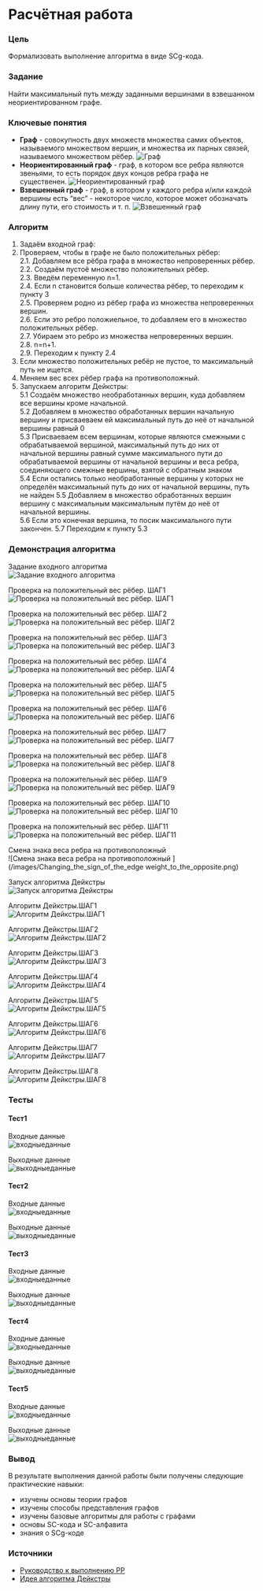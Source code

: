 # Расчётная работа

### Цель

Формализовать выполнение алгоритма в виде SCg-кода. 

### Задание

Найти максимальный путь между заданными вершинами в взвешанном неориентированном графе. 

### Ключевые понятия 

- **Граф** - совокупность двух множеств множества самих объектов, называемого множеством вершин, и множества их парных связей, называемого множеством рёбер.
![Граф](/images/Graph.png) 
- **Неориентированный граф** - граф, в котором все ребра являются звеньями, то есть порядок двух концов ребра графа не существенен.
![Неориентированный граф](/images/Undirected_graph.png) 
- **Взвешенный граф** - граф, в котором у каждого ребра и/или каждой вершины есть “вес” - некоторое число, которое может обозначать длину пути, его стоимость и т. п.
![Взвешенный граф](/images/weighted_undirected_graph.png) 

### Алгоритм 

1. Задаём входной граф:  
2. Проверяем, чтобы в графе не было положительных рёбер:  
2.1. Добавляем все рёбра графа в множество непроверенных рёбер.   
2.2. Создаём пустоё множество положительных рёбер.  
2.3. Введём переменную n=1.  
2.4. Если n становится больше количества рёбер, то переходим к пункту 3  
2.5. Проверяем родно из рёбер графа из множества непроверенных вершин.  
2.6. Если это ребро положиельное, то добавляем его в множество положительных рёбер.  
2.7. Убираем это ребро из множества непроверенных вершин.  
2.8. n=n+1.  
2.9. Переходим к пункту 2.4
3. Если множество положительных ребёр не пустое, то максимальный путь не ищется.
4. Меняем вес всех рёбер графа на противоположный.  
5. Запускаем алгоритм Дейкстры:  
5.1 Создаём множество необработанных вершин, куда добавляем все вершины кроме начальной.  
5.2 Добавляем в множество обработанных вершин начальную вершину и присваеваем ей максимальный путь до неё от начальной вершины равный 0  
5.3 Присваеваем всем вершинам, которые являются смежными с обрабатываемой вершиной, максимальный путь до них от начальной вершины равный сумме максимального пути до обрабатываемой вершины от начальной вершины и веса ребра, соединяющего смежные вершины, взятой с обратным знаком  
5.4 Если остались только необработанные вершины у которых не определён максимальный путь до них от начальной вершины, путь не найден
5.5 Добавляем в множество обработанных вершин вершину с максимальным максимальным путём до неё от начальной вершины.  
5.6 Если это конечная вершина, то посик максимального пути закончен.
5.7 Переходим к пункту 5.3  

### Демонстрация алгоритма  


Задание входного алгоритма  
![Задание входного алгоритма](/images/Setting_the_input_algorithm.png)  


Проверка на положительный вес рёбер. ШАГ1  
![Проверка на положительный вес рёбер. ШАГ1 ](/images/Checking_for_positive_edge_weights.STEP1.png)  


Проверка на положительный вес рёбер. ШАГ2  
![Проверка на положительный вес рёбер. ШАГ2 ](/images/Checking_for_positive_edge_weights.STEP2.png)  


Проверка на положительный вес рёбер. ШАГ3  
![Проверка на положительный вес рёбер. ШАГ3 ](/images/Checking_for_positive_edge_weights.STEP3.png)  


Проверка на положительный вес рёбер. ШАГ4  
![Проверка на положительный вес рёбер. ШАГ4 ](/images/Checking_for_positive_edge_weights.STEP4.png)  


Проверка на положительный вес рёбер. ШАГ5  
![Проверка на положительный вес рёбер. ШАГ5 ](/images/Checking_for_positive_edge_weights.STEP5.png)  


Проверка на положительный вес рёбер. ШАГ6  
![Проверка на положительный вес рёбер. ШАГ6 ](/images/Checking_for_positive_edge_weights.STEP6.png)  


Проверка на положительный вес рёбер. ШАГ7  
![Проверка на положительный вес рёбер. ШАГ7 ](/images/Checking_for_positive_edge_weights.STEP7.png)  


Проверка на положительный вес рёбер. ШАГ8  
![Проверка на положительный вес рёбер. ШАГ8 ](/images/Checking_for_positive_edge_weights.STEP8.png)  


Проверка на положительный вес рёбер. ШАГ9  
![Проверка на положительный вес рёбер. ШАГ9 ](/images/STEP999.png)  


Проверка на положительный вес рёбер. ШАГ10  
![Проверка на положительный вес рёбер. ШАГ10 ](/images/Checking_for_positive_edge_weights.STEP10.png)  


Проверка на положительный вес рёбер. ШАГ11  
![Проверка на положительный вес рёбер. ШАГ11 ](/images/Checking_for_positive_edge_weights.STEP11.png)  


Смена знака веса ребра на противоположный  
![Смена знака веса ребра на противоположный ](/images/Changing_the_sign_of_the_edge weight_to_the_opposite.png)  


Запуск алгоритма Дейкстры  
![Запуск алгоритма Дейкстры](/images/Running_Dijkstra's_algorithm.png)  


Алгоритм Дейкстры.ШАГ1  
![Алгоритм Дейкстры.ШАГ1](/images/Dijkstra's_algorithm.STEP1.png)  


Алгоритм Дейкстры.ШАГ2  
![Алгоритм Дейкстры.ШАГ2](/images/Dijkstra's_algorithm.STEP2.png)  


Алгоритм Дейкстры.ШАГ3  
![Алгоритм Дейкстры.ШАГ3](/images/Dijkstra's_algorithm.STEP3.png)  


Алгоритм Дейкстры.ШАГ4  
![Алгоритм Дейкстры.ШАГ4](/images/Dijkstra's_algorithm.STEP4.png)  


Алгоритм Дейкстры.ШАГ5  
![Алгоритм Дейкстры.ШАГ5](/images/Dijkstra's_algorithm.STEP5.png)  


Алгоритм Дейкстры.ШАГ6  
![Алгоритм Дейкстры.ШАГ6](/images/Dijkstra's_algorithm.STEP6.png)  


Алгоритм Дейкстры.ШАГ7  
![Алгоритм Дейкстры.ШАГ7](/images/Dijkstra's_algorithm.STEP7.png)  


Алгоритм Дейкстры.ШАГ8  
![Алгоритм Дейкстры.ШАГ8](/images/Dijkstra's_algorithm.STEP8.png)  


### Тесты  


#### Тест1  
Входные данные  
![входныеданные](/images/TEST1START.png)  
 
 
Выходные данные  
![выходныеданные](/images/TEST1END.png)  


#### Тест2  
Входные данные  
![входныеданные](/images/TEST2START.png)  
 
 
Выходные данные  
![выходныеданные](/images/TEST2END.png)  


#### Тест3  
Входные данные  
![входныеданные](/images/TEST3START.png)  
 
 
Выходные данные  
![выходныеданные](/images/TEST3END.png)  


#### Тест4  
Входные данные  
![входныеданные](/images/TEST4START.png)  
 
 
Выходные данные  
![выходныеданные](/images/TEST4END.png)  


#### Тест5  
Входные данные  
![входныеданные](/images/TEST5START.png)  
 
 
Выходные данные  
![выходныеданные](/images/TEST5END.png)  


### Вывод  

В результате выполнения данной работы были получены следующие практические навыки:
- изучены основы теории графов
- изучены способы представления графов
- изучены базовые алгоритмы для работы с графами
- основы SC-кода и SC-алфавита  
- знания о SCg-коде


### Источники

- [Руководство к выполнению РР](https://drive.google.com/drive/folders/1RSriLOZWpxyozHjUa1Kz3uZtIr0PixVh)
- [Идея алгоритма Дейкстры](https://www.youtube.com/watch?v=fA_xvuqzuGs&t=493s&ab_channel=%D0%9E%D0%BB%D0%B8%D0%BC%D0%BF%D0%B8%D0%B0%D0%B4%D0%BD%D0%BE%D0%B5%D0%BF%D1%80%D0%BE%D0%B3%D1%80%D0%B0%D0%BC%D0%BC%D0%B8%D1%80%D0%BE%D0%B2%D0%B0%D0%BD%D0%B8%D0%B5%D0%B2%D0%A3%D0%BB%D0%93%D0%A2%D0%A3)